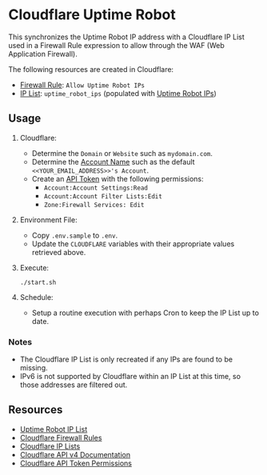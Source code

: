 # Cloudflare Uptime Robot

This synchronizes the Uptime Robot IP address with a Cloudflare IP List used in
a Firewall Rule expression to allow through the WAF (Web Application Firewall).

The following resources are created in Cloudflare:

- [Firewall Rule](https://developers.cloudflare.com/firewall/cf-dashboard/):
  `Allow Uptime Robot IPs`
- [IP List](https://developers.cloudflare.com/firewall/cf-dashboard/rules-lists/):
  `uptime_robot_ips` (populated with
  [Uptime Robot IPs](https://uptimerobot.com/inc/files/ips/IPv4andIPv6.txt))

## Usage

1. Cloudflare:

   - Determine the `Domain` or `Website` such as `mydomain.com`.
   - Determine the
     [Account Name](https://developers.cloudflare.com/fundamentals/account-and-billing/account-setup/customize-account/account-name/)
     such as the default `<<YOUR_EMAIL_ADDRESS>>'s Account`.
   - Create an [API Token](https://developers.cloudflare.com/api/tokens/create/)
     with the following permissions:
     - `Account:Account Settings:Read`
     - `Account:Account Filter Lists:Edit`
     - `Zone:Firewall Services: Edit`

2. Environment File:

   - Copy `.env.sample` to `.env`.
   - Update the `CLOUDFLARE` variables with their appropriate values retrieved
     above.

3. Execute:

   ```console
   ./start.sh
   ```

4. Schedule:

   - Setup a routine execution with perhaps Cron to keep the IP List up to date.

### Notes

- The Cloudflare IP List is only recreated if any IPs are found to be missing.
- IPv6 is not supported by Cloudflare within an IP List at this time, so those
  addresses are filtered out.

## Resources

- [Uptime Robot IP List](https://uptimerobot.com/inc/files/ips/IPv4andIPv6.txt)
- [Cloudflare Firewall Rules](https://developers.cloudflare.com/firewall/cf-dashboard/)
- [Cloudflare IP Lists](https://developers.cloudflare.com/firewall/cf-dashboard/rules-lists/)
- [Cloudflare API v4 Documentation](https://api.cloudflare.com/)
- [Cloudflare API Token Permissions](https://developers.cloudflare.com/api/tokens/create/permissions/)
